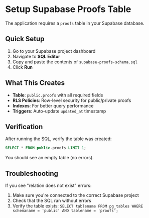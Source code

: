 # Setup Supabase Proofs Table

The application requires a `proofs` table in your Supabase database.

## Quick Setup

1. Go to your Supabase project dashboard
2. Navigate to **SQL Editor**
3. Copy and paste the contents of `supabase-proofs-schema.sql`
4. Click **Run**

## What This Creates

- **Table**: `public.proofs` with all required fields
- **RLS Policies**: Row-level security for public/private proofs
- **Indexes**: For better query performance
- **Triggers**: Auto-update `updated_at` timestamp

## Verification

After running the SQL, verify the table was created:

```sql
SELECT * FROM public.proofs LIMIT 1;
```

You should see an empty table (no errors).

## Troubleshooting

If you see "relation does not exist" errors:
1. Make sure you're connected to the correct Supabase project
2. Check that the SQL ran without errors
3. Verify the table exists: `SELECT tablename FROM pg_tables WHERE schemaname = 'public' AND tablename = 'proofs';`

